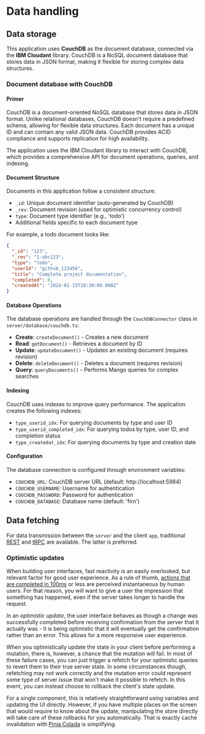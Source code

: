 # Data handling

## Data storage

This application uses **CouchDB** as the document database, connected via the **IBM Cloudant** library. CouchDB is a NoSQL document database that stores data in JSON format, making it flexible for storing complex data structures.

### Document database with CouchDB

#### Primer

CouchDB is a document-oriented NoSQL database that stores data in JSON format. Unlike relational databases, CouchDB doesn't require a predefined schema, allowing for flexible data structures. Each document has a unique ID and can contain any valid JSON data. CouchDB provides ACID compliance and supports replication for high availability.

The application uses the IBM Cloudant library to interact with CouchDB, which provides a comprehensive API for document operations, queries, and indexing.

#### Document Structure

Documents in this application follow a consistent structure:

- `_id`: Unique document identifier (auto-generated by CouchDB)
- `_rev`: Document revision (used for optimistic concurrency control)
- `type`: Document type identifier (e.g., 'todo')
- Additional fields specific to each document type

For example, a todo document looks like:
```json
{
  "_id": "123",
  "_rev": "1-abc123",
  "type": "todo",
  "userId": "github_123456",
  "title": "Complete project documentation",
  "completed": 0,
  "createdAt": "2024-01-15T10:30:00.000Z"
}
```

#### Database Operations

The database operations are handled through the `CouchDBConnector` class in `server/database/couchdb.ts`:

- **Create**: `createDocument()` - Creates a new document
- **Read**: `getDocument()` - Retrieves a document by ID
- **Update**: `updateDocument()` - Updates an existing document (requires revision)
- **Delete**: `deleteDocument()` - Deletes a document (requires revision)
- **Query**: `queryDocuments()` - Performs Mango queries for complex searches

#### Indexing

CouchDB uses indexes to improve query performance. The application creates the following indexes:

- `type_userid_idx`: For querying documents by type and user ID
- `type_userid_completed_idx`: For querying todos by type, user ID, and completion status
- `type_createdat_idx`: For querying documents by type and creation date

#### Configuration

The database connection is configured through environment variables:

- `COUCHDB_URL`: CouchDB server URL (default: http://localhost:5984)
- `COUCHDB_USERNAME`: Username for authentication
- `COUCHDB_PASSWORD`: Password for authentication
- `COUCHDB_DATABASE`: Database name (default: 'firn')

## Data fetching

For data transmission between the `server` and the client `app`, traditional [REST](./api.md) and [tRPC](./trpc.md) are available. The latter is preferred.

### Optimistic updates

When building user interfaces, fast reactivity is an easily overlooked, but relevant factor for good user experience. As a rule of thumb, [actions that are completed in 100ms](https://medium.com/shakuro/milliseconds-matter-how-time-builds-ux-6cac50fb472e) or less are perceived instantaneous by human users. For that reason, you will want to give a user the impression that something has happened, even if the server takes longer to handle the request. 

In an _optimistic update_, the user interface behaves as though a change was successfully completed before receiving confirmation from the server that it actually was - it is being optimistic that it will eventually get the confirmation rather than an error. This allows for a more responsive user experience.

When you optimistically update the state in your client before performing a mutation, there is, however, a chance that the mutation will fail. In most of these failure cases, you can just trigger a refetch for your optimistic queries to revert them to their true server state. In some circumstances though, refetching may not work correctly and the mutation error could represent some type of server issue that won't make it possible to refetch. In this event, you can instead choose to rollback the client's state update.

For a single component, this is relatively straightforward using variables and updating the UI directly. However, if you have multiple places on the screen that would require to know about the update, manipulating the store directly will take care of these rollbacks for you automatically. That is exactly cache invalidation with [Pinia Colada](https://pinia-colada.esm.dev) is simplifying.

